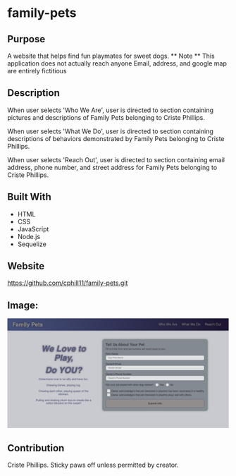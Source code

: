 # family-pets

## Purpose
A website that helps find fun playmates for sweet dogs.
** Note **
This application does not actually reach anyone
Email, address, and google map are entirely fictitious

## Description
When user selects 'Who We Are', user is directed to section containing pictures and descriptions of Family Pets belonging to Criste Phillips.

When user selects 'What We Do', user is directed to section containing descriptions of behaviors demonstrated by Family Pets belonging to Criste Phillips.

When user selects 'Reach Out', user is directed to section containing email address, phone number, and street address for  Family Pets belonging to Criste Phillips.

## Built With
* HTML
* CSS
* JavaScript
* Node.js
* Sequelize

## Website
https://github.com/cphill11/family-pets.git


## Image: 
![Screenshot](public/template/assets/images/screenshot.png)
## Contribution
Criste Phillips.  Sticky paws off unless permitted by creator.